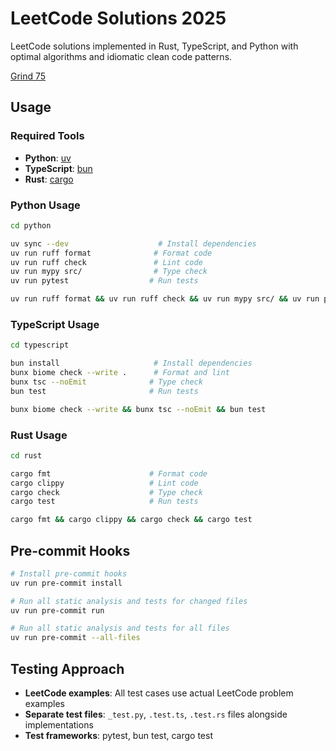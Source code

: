 # LeetCode Solutions 2025

LeetCode solutions implemented in Rust, TypeScript, and Python with optimal
algorithms and idiomatic clean code patterns.

[Grind 75](https://www.techinterviewhandbook.org/grind75/)

## Usage

### Required Tools

- **Python**: [uv](https://docs.astral.sh/uv/getting-started/installation/)
- **TypeScript**: [bun](https://bun.sh/docs/installation)
- **Rust**: [cargo](https://www.rust-lang.org/tools/install)

### Python Usage

```bash
cd python

uv sync --dev                    # Install dependencies
uv run ruff format              # Format code
uv run ruff check               # Lint code
uv run mypy src/                # Type check
uv run pytest                  # Run tests

uv run ruff format && uv run ruff check && uv run mypy src/ && uv run pytest
```

### TypeScript Usage

```bash
cd typescript

bun install                     # Install dependencies
bunx biome check --write .      # Format and lint
bunx tsc --noEmit              # Type check
bun test                       # Run tests

bunx biome check --write && bunx tsc --noEmit && bun test
```

### Rust Usage

```bash
cd rust

cargo fmt                      # Format code
cargo clippy                   # Lint code
cargo check                    # Type check
cargo test                     # Run tests

cargo fmt && cargo clippy && cargo check && cargo test
```

## Pre-commit Hooks

```bash
# Install pre-commit hooks
uv run pre-commit install

# Run all static analysis and tests for changed files
uv run pre-commit run

# Run all static analysis and tests for all files
uv run pre-commit --all-files
```

## Testing Approach

- **LeetCode examples**: All test cases use actual LeetCode problem examples
- **Separate test files**: `_test.py`, `.test.ts`, `.test.rs` files alongside
  implementations
- **Test frameworks**: pytest, bun test, cargo test
